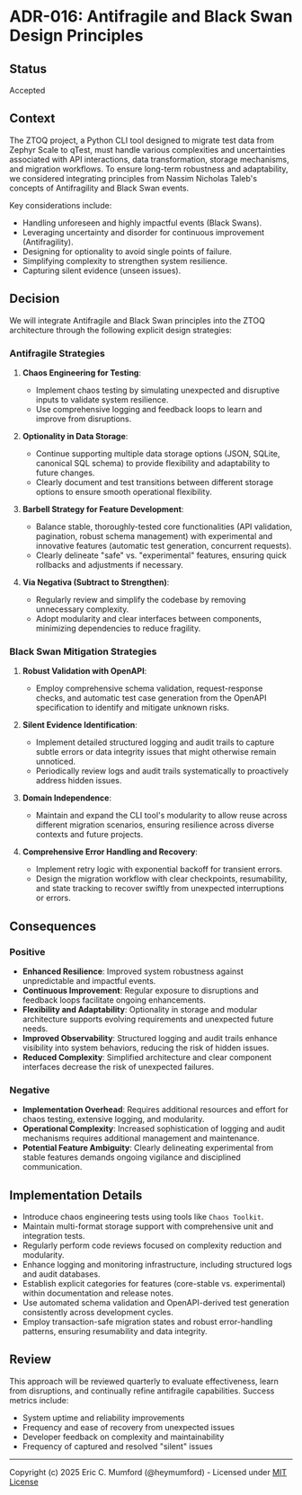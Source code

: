 # ADR-016: Antifragile and Black Swan Design Principles

## Status

Accepted

## Context

The ZTOQ project, a Python CLI tool designed to migrate test data from Zephyr Scale to qTest, must handle various complexities and uncertainties associated with API interactions, data transformation, storage mechanisms, and migration workflows. To ensure long-term robustness and adaptability, we considered integrating principles from Nassim Nicholas Taleb's concepts of Antifragility and Black Swan events.

Key considerations include:
- Handling unforeseen and highly impactful events (Black Swans).
- Leveraging uncertainty and disorder for continuous improvement (Antifragility).
- Designing for optionality to avoid single points of failure.
- Simplifying complexity to strengthen system resilience.
- Capturing silent evidence (unseen issues).

## Decision

We will integrate Antifragile and Black Swan principles into the ZTOQ architecture through the following explicit design strategies:

### Antifragile Strategies

1. **Chaos Engineering for Testing**:
   - Implement chaos testing by simulating unexpected and disruptive inputs to validate system resilience.
   - Use comprehensive logging and feedback loops to learn and improve from disruptions.

2. **Optionality in Data Storage**:
   - Continue supporting multiple data storage options (JSON, SQLite, canonical SQL schema) to provide flexibility and adaptability to future changes.
   - Clearly document and test transitions between different storage options to ensure smooth operational flexibility.

3. **Barbell Strategy for Feature Development**:
   - Balance stable, thoroughly-tested core functionalities (API validation, pagination, robust schema management) with experimental and innovative features (automatic test generation, concurrent requests).
   - Clearly delineate "safe" vs. "experimental" features, ensuring quick rollbacks and adjustments if necessary.

4. **Via Negativa (Subtract to Strengthen)**:
   - Regularly review and simplify the codebase by removing unnecessary complexity.
   - Adopt modularity and clear interfaces between components, minimizing dependencies to reduce fragility.

### Black Swan Mitigation Strategies

1. **Robust Validation with OpenAPI**:
   - Employ comprehensive schema validation, request-response checks, and automatic test case generation from the OpenAPI specification to identify and mitigate unknown risks.

2. **Silent Evidence Identification**:
   - Implement detailed structured logging and audit trails to capture subtle errors or data integrity issues that might otherwise remain unnoticed.
   - Periodically review logs and audit trails systematically to proactively address hidden issues.

3. **Domain Independence**:
   - Maintain and expand the CLI tool's modularity to allow reuse across different migration scenarios, ensuring resilience across diverse contexts and future projects.

4. **Comprehensive Error Handling and Recovery**:
   - Implement retry logic with exponential backoff for transient errors.
   - Design the migration workflow with clear checkpoints, resumability, and state tracking to recover swiftly from unexpected interruptions or errors.

## Consequences

### Positive

- **Enhanced Resilience**: Improved system robustness against unpredictable and impactful events.
- **Continuous Improvement**: Regular exposure to disruptions and feedback loops facilitate ongoing enhancements.
- **Flexibility and Adaptability**: Optionality in storage and modular architecture supports evolving requirements and unexpected future needs.
- **Improved Observability**: Structured logging and audit trails enhance visibility into system behaviors, reducing the risk of hidden issues.
- **Reduced Complexity**: Simplified architecture and clear component interfaces decrease the risk of unexpected failures.

### Negative

- **Implementation Overhead**: Requires additional resources and effort for chaos testing, extensive logging, and modularity.
- **Operational Complexity**: Increased sophistication of logging and audit mechanisms requires additional management and maintenance.
- **Potential Feature Ambiguity**: Clearly delineating experimental from stable features demands ongoing vigilance and disciplined communication.

## Implementation Details

- Introduce chaos engineering tests using tools like `Chaos Toolkit`.
- Maintain multi-format storage support with comprehensive unit and integration tests.
- Regularly perform code reviews focused on complexity reduction and modularity.
- Enhance logging and monitoring infrastructure, including structured logs and audit databases.
- Establish explicit categories for features (core-stable vs. experimental) within documentation and release notes.
- Use automated schema validation and OpenAPI-derived test generation consistently across development cycles.
- Employ transaction-safe migration states and robust error-handling patterns, ensuring resumability and data integrity.

## Review

This approach will be reviewed quarterly to evaluate effectiveness, learn from disruptions, and continually refine antifragile capabilities. Success metrics include:
- System uptime and reliability improvements
- Frequency and ease of recovery from unexpected issues
- Developer feedback on complexity and maintainability
- Frequency of captured and resolved "silent" issues

---
Copyright (c) 2025 Eric C. Mumford (@heymumford) - Licensed under [MIT License](../../LICENSE)
